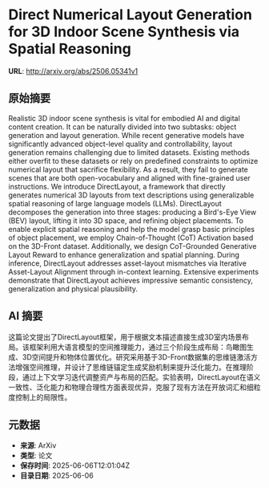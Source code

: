 # Direct Numerical Layout Generation for 3D Indoor Scene Synthesis via Spatial Reasoning

**URL**: http://arxiv.org/abs/2506.05341v1

## 原始摘要

Realistic 3D indoor scene synthesis is vital for embodied AI and digital
content creation. It can be naturally divided into two subtasks: object
generation and layout generation. While recent generative models have
significantly advanced object-level quality and controllability, layout
generation remains challenging due to limited datasets. Existing methods either
overfit to these datasets or rely on predefined constraints to optimize
numerical layout that sacrifice flexibility. As a result, they fail to generate
scenes that are both open-vocabulary and aligned with fine-grained user
instructions. We introduce DirectLayout, a framework that directly generates
numerical 3D layouts from text descriptions using generalizable spatial
reasoning of large language models (LLMs). DirectLayout decomposes the
generation into three stages: producing a Bird's-Eye View (BEV) layout, lifting
it into 3D space, and refining object placements. To enable explicit spatial
reasoning and help the model grasp basic principles of object placement, we
employ Chain-of-Thought (CoT) Activation based on the 3D-Front dataset.
Additionally, we design CoT-Grounded Generative Layout Reward to enhance
generalization and spatial planning. During inference, DirectLayout addresses
asset-layout mismatches via Iterative Asset-Layout Alignment through in-context
learning. Extensive experiments demonstrate that DirectLayout achieves
impressive semantic consistency, generalization and physical plausibility.


## AI 摘要

这篇论文提出了DirectLayout框架，用于根据文本描述直接生成3D室内场景布局。该框架利用大语言模型的空间推理能力，通过三个阶段生成布局：鸟瞰图生成、3D空间提升和物体位置优化。研究采用基于3D-Front数据集的思维链激活方法增强空间推理，并设计了思维链锚定生成奖励机制来提升泛化能力。在推理阶段，通过上下文学习迭代调整资产与布局的匹配。实验表明，DirectLayout在语义一致性、泛化能力和物理合理性方面表现优异，克服了现有方法在开放词汇和细粒度控制上的局限性。

## 元数据

- **来源**: ArXiv
- **类型**: 论文
- **保存时间**: 2025-06-06T12:01:04Z
- **目录日期**: 2025-06-06
